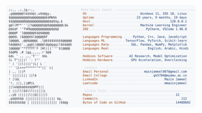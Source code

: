 <picture>
  <source srcset="https://raw.githubusercontent.com/mmazinjameel/mmazinjameel/main/dark_mode.svg?v=1756059190" media="(prefers-color-scheme: dark)">
  <img src="https://raw.githubusercontent.com/mmazinjameel/mmazinjameel/main/light_mode.svg?v=1756059190">
</picture>
